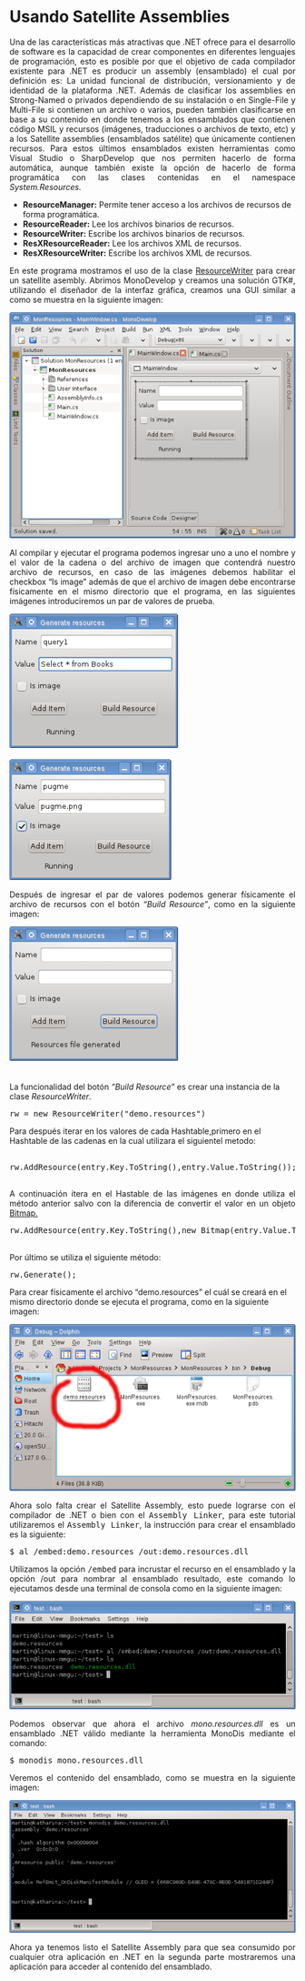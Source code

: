 # Usando Satellite Assemblies

<p align="justify">
Una de las características más atractivas que .NET ofrece para el desarrollo de software es la capacidad de crear componentes en diferentes lenguajes de programación, esto es posible por que el objetivo de cada compilador existente para .NET es producir un assembly (ensamblado) el cual por definición es: La unidad funcional de distribución, versionamiento y de identidad de la plataforma .NET.
Además de clasificar los assemblies en Strong-Named o privados dependiendo de su instalación o en Single-File y Multi-File si contienen un archivo o varios, pueden también clasificarse en base a su contenido en donde tenemos a los ensamblados que contienen código MSIL y recursos (imágenes, traducciones o archivos de texto, etc) y a los Satellite assemblies (ensamblados satélite) que únicamente contienen recursos.
Para estos últimos ensamblados existen herramientas como Visual Studio o SharpDevelop que nos permiten hacerlo de forma automática, aunque también existe la opción de hacerlo de forma programática con las clases contenidas en el namespace <i>System.Resources.</i>

<ul>
<li><b>ResourceManager:</b> Permite tener acceso a los archivos de recursos de forma programática.</li>
<li><b>ResourceReader:</b> Lee los archivos binarios de recursos.</li>
<li><b>ResourceWriter:</b> Escribe los archivos binarios de recursos.</li>
<li><b>ResXResourceReader:</b> Lee los archivos XML de recursos.</li>
<li><b>ResXResourceWriter:</b> Escribe los archivos XML de recursos.</li>
</ul>
</p>
<p align="justify">
En este programa mostramos el uso de la clase <a href="http://msdn.microsoft.com/en-us/library/system.resources.resourcewriter.aspx">ResourceWriter</a> para crear un satellite asembly. Abrimos MonoDevelop y creamos una solución GTK#, utilizando el diseñador de la interfaz gráfica, creamos una GUI similar a como se muestra en la siguiente imagen:
</p>
<div>
<img src="images/mnresource1.png" />
</div>
<p align="justify">
Al compilar y ejecutar el programa podemos ingresar uno a uno el nombre y el valor de la cadena o del archivo de imagen que contendrá nuestro archivo de recursos, en caso de las imágenes debemos habilitar el checkbox “Is image” además de que el archivo de imagen debe encontrarse físicamente en el mismo directorio que el programa, en las siguientes imágenes introduciremos un par de valores de prueba.
</p>
<div>
<img src="images/mnresource2.png" />
</div>
<br>
<div>
<img src="images/mnresource3.png" />
</div>
<p align="justify">
Después de ingresar el par de valores podemos generar físicamente el archivo de recursos con el botón <i>“Build Resource”</i>, como en la siguiente imagen:<br />
<div>
<img src="images/mnresource4.png" />
</div>
<br><br />La funcionalidad del botón <i>“Build Resource”</i> es crear una instancia de la clase <i>ResourceWriter</i>.<br />
<pre>
rw = new ResourceWriter("demo.resources")
</pre>
Para después iterar en los valores de cada Hashtable,primero en el Hashtable de las cadenas en la cual utilizara el siguientel metodo:
</p>
<pre>
<br />rw.AddResource(entry.Key.ToString(),entry.Value.ToString());<br />
</pre>
<p align="justify">
A continuación itera en el Hastable de las imágenes en donde utiliza el método anterior salvo con la diferencia de convertir el valor en un objeto <a href="http://msdn.microsoft.com/en-us/library/system.drawing.bitmap.aspx">Bitmap.</a><br />
<pre>
rw.AddResource(entry.Key.ToString(),new Bitmap(entry.Value.ToString()));
</pre>
<br />Por último se utiliza el siguiente método:<br />
<pre>
rw.Generate();
</pre>
Para crear físicamente el archivo “demo.resources” el cuál se creará en el mismo directorio donde se ejecuta el programa, como en la siguiente imagen:
</p>
<div>
<img src="images/monresources5.png" />
</div>
<p align="justify">
Ahora solo falta crear el Satellite Assembly, esto puede lograrse con el compilador de .NET o bien con el <tt>Assembly Linker</tt>, para este tutorial utilizaremos el <tt>Assembly Linker</tt>, la instrucción para crear el ensamblado es la siguiente:
</p>
<pre>
$ al /embed:demo.resources /out:demo.resources.dll
</pre>
<p align="justify">
Utilizamos la opción <tt>/embed</tt> para incrustar el recurso en el ensamblado y la opción /out para nombrar al ensamblado resultado, este comando lo ejecutamos desde una terminal de consola como en la siguiente imagen:</p>
<div>
<img src="images/monresources6.png" />
</div>
<p align="justify">
Podemos observar que ahora el archivo <i>mono.resources.dll</i> es un ensamblado .NET válido  mediante la herramienta MonoDis mediante el comando:
</p>
<pre>
$ monodis mono.resources.dll
</pre>
<p align="justify">
Veremos el contenido del ensamblado, como se muestra en la siguiente imagen:
</p>
<div>
<img src="images/monresources7.png" />
</div>
<p align="justify">
Ahora ya tenemos listo el Satellite Assembly para que sea consumido por cualquier otra aplicación en .NET en la segunda parte mostraremos una aplicación para acceder al contenido del ensamblado.
</p>
